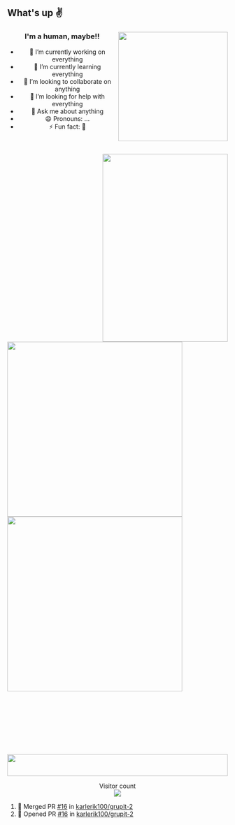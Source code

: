 ## What's up ✌
  <a align="center">


  ###  I'm a human, maybe!! <img align="right" src="https://media.giphy.com/media/du3J3cXyzhj75IOgvA/giphy.gif" width="250" height="250" />
  - 🔭 I’m currently working on everything  
  - 🌱 I’m currently learning everything
  - 👯 I’m looking to collaborate on anything
  - 🤔 I’m looking for help with everything 
  - 💬 Ask me about anything
  - 😄 Pronouns: ...
  - ⚡ Fun fact: 🍎
  </a>





 <br></br>
</a>
<a href="https://github.com/JustKevinR/github-readme-stats">
  <img align="right" width="286" height="430" src="https://github-readme-stats.vercel.app/api/top-langs/?username=JustKevinR&langs_count=8&theme=radical" />
 <br></br>

</a>

<a href="https://github.com/JustKevinR/portfolio">

  <img align="left" width="400" src="https://github-readme-stats.vercel.app/api/pin/?username=JustKevinR&repo=portfolio&theme=radical" />
  
</a>



<a align="left">
 
  <img align="center"  width="400" src="https://github-readme-stats.vercel.app/api?username=JustKevinR&show_icons=true&theme=radical"/>
  
</a>

<br></br>
<br></br>


<br />
<br />


<p align="center"> 
  <img src="https://i.giphy.com/media/V4NSR1NG2p0KeJJyr5/giphy.webp" width="100%" height="50" />
</p>
<p align="center"> 
   Visitor count<br>
  <img src="https://profile-counter.glitch.me/JustKevinR/count.svg" />
</p>


<!--START_SECTION:activity-->
1. 🎉 Merged PR [#16](https://github.com/karlerik100/grupit-2/pull/16) in [karlerik100/grupit-2](https://github.com/karlerik100/grupit-2)
2. 💪 Opened PR [#16](https://github.com/karlerik100/grupit-2/pull/16) in [karlerik100/grupit-2](https://github.com/karlerik100/grupit-2)
<!--END_SECTION:activity-->
